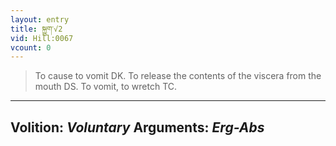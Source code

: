 ```yaml
---
layout: entry
title: སྐྱུག་√2
vid: Hill:0067
vcount: 0
---
```

> To cause to vomit DK\. To release the contents of the viscera from the mouth DS\. To vomit, to wretch TC\.

---
Volition: _Voluntary_
Arguments: _Erg-Abs_
---

